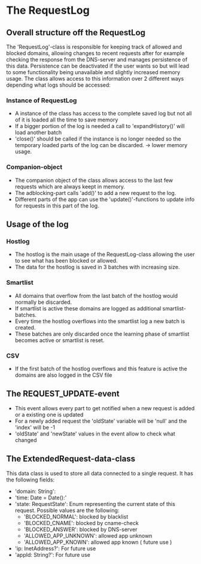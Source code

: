 # The RequestLog

## Overall structure off the RequestLog
The 'RequestLog'-class is responsible for keeping track of allowed and blocked domains,
allowing changes to recent requests after for example checking the response from the DNS-server and manages persistence of this data.
Persistence can be deactivated if the user wants so but will lead to some functionality being unavailable and slightly increased memory usage.
The class allows access to this information over 2 different ways depending what logs should be accessed:

### Instance of RequestLog
* A instance of the class has access to the complete saved log but not all of it is loaded all the time to save memory
* If a bigger portion of the log is needed a call to 'expandHistory()' will load another batch
* 'close()' should be called if the instance is no longer needed so the temporary loaded parts of the log can be discarded. -> lower memory usage.

### Companion-object
* The companion object of the class allows access to the last few requests which are always keept in memory.
* The adblocking-part calls 'add()' to add a new request to the log.
* Different parts of the app can use the 'update()'-functions to update info for requests in this part of the log.

## Usage of the log

### Hostlog
* The hostlog is the main usage of the RequestLog-class allowing the user to see what has been blocked or allowed.
* The data for the hostlog is saved in 3 batches with increasing size.

### Smartlist
* All domains that overflow from the last batch of the hostlog would normally be discarded.
* If smartlist is active these domains are logged as additional smartlist-batches.
* Every time the hostlog overflows into the smartlist log a new batch is created.
* These batches are only discarded once the learning phase of smartlist becomes active or smartlist is reset.

### CSV
* If the first batch of the hostlog overflows and this feature is active the domains are also logged in the CSV file

## The REQUEST_UPDATE-event
* This event allows every part to get notified when a new request is added or a existing one is updated
* For a newly added request the 'oldState' variable will be 'null' and the 'index' will be -1
* 'oldState' and 'newState' values in the event allow to check what changed

## The ExtendedRequest-data-class
This data class is used to store all data connected to a single request.
It has the following fields: 
* 'domain: String':
* 'time: Date = Date():'
* 'state: RequestState': Enum representing the current state of this request. Possible values are the following:
    * 'BLOCKED_NORMAL': blocked by blacklist
    * 'BLOCKED_CNAME': blocked by cname-check
    * 'BLOCKED_ANSWER': blocked by DNS-server
    * 'ALLOWED_APP_UNKNOWN': allowed app unknown
    * 'ALLOWED_APP_KNOWN': allowed app known ( future use )
* 'ip: InetAddress?': For future use
* 'appId: String?': For future use
